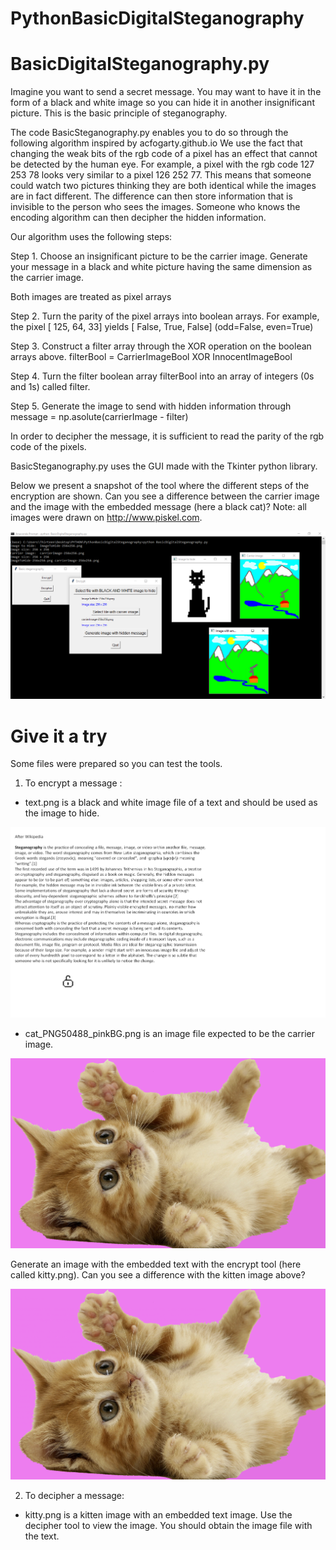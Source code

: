 # PythonBasicDigitalSteganography

BasicDigitalSteganography.py
============================
Imagine you want to send a secret message. You may want to have it in the form of a black and white image so you can hide it in another insignificant picture. This is the basic principle of steganography.

The code BasicSteganography.py enables you to do so through the following algorithm inspired by acfogarty.github.io
We use the fact that changing the weak bits of the rgb code of a pixel has an effect that cannot be detected by the human eye. For example, a pixel with the rgb code 127 253 78 looks very similar to a pixel 126 252 77. This means that someone could watch two pictures thinking they are both identical while the images are in fact different. The difference can then store information that is invisible to the person who sees the images. Someone who knows the encoding algorithm can then decipher the hidden information. 

Our algorithm uses the following steps:

Step 1. Choose an insignificant picture to be the carrier image.
Generate your message in a black and white picture having the same dimension as the carrier image.

Both images are treated as pixel arrays

Step 2. Turn the parity of the pixel arrays into boolean arrays.
For example, the pixel [ 125, 64, 33] yields [ False, True, False] (odd=False, even=True) 

Step 3. Construct a filter array through the XOR operation on the boolean arrays above.
filterBool = CarrierImageBool XOR InnocentImageBool

Step 4. Turn the filter boolean array filterBool into an array of integers (0s and 1s) called filter.

Step 5. Generate the image to send with hidden information through message = np.asolute(carrierImage - filter)

In order to decipher the message, it is sufficient to read the parity of the rgb code of the pixels.

BasicSteganography.py uses the GUI made with the Tkinter python library.

Below we present a snapshot of the tool where the different steps of the encryption are shown. Can you see a difference between the carrier image and the image with the embedded message (here a black cat)? Note: all images were drawn on http://www.piskel.com.

![snapshot of encryption](https://raw.githubusercontent.com/Joulik/BasicDigitalSteganography/master/snapshot.png)

Give it a try
=============
Some files were prepared so you can test the tools.
1. To encrypt a message :

- text.png is a black and white image file of a text and should be used as the image to hide.

![text to hide](https://raw.githubusercontent.com/Joulik/BasicDigitalSteganography/master/text.png)

- cat_PNG50488_pinkBG.png is an image file expected to be the carrier image.

![carrier image](https://raw.githubusercontent.com/Joulik/BasicDigitalSteganography/master/cat_PNG50488_pinkBG.png)

Generate an image with the embedded text with the encrypt tool (here called kitty.png). Can you see a difference with the kitten image above?

![image with embedded text message image](https://raw.githubusercontent.com/Joulik/BasicDigitalSteganography/master/kitty.png)


2. To decipher a message:

- kitty.png is a kitten image with an embedded text image. Use the decipher tool to view the image. You should obtain the image file with the text.
